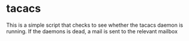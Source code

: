 tacacs
======
This is a simple script that checks to see whether the tacacs daemon is running.
If the daemons is dead, a mail is sent to the relevant mailbox
